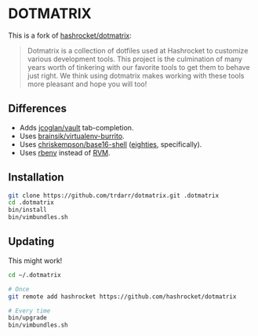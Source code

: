 DOTMATRIX
=========

This is a fork of [hashrocket/dotmatrix][]:

> Dotmatrix is a collection of dotfiles used at Hashrocket to customize various
> development tools. This project is the culmination of many years worth of
> tinkering with our favorite tools to get them to behave just right. We think
> using dotmatrix makes working with these tools more pleasant and hope you will
> too!


Differences
-----------

* Adds [jcoglan/vault][] tab-completion.
* Uses [brainsik/virtualenv-burrito][].
* Uses [chriskempson/base16-shell][] ([eighties][], specifically).
* Uses [rbenv][] instead of [RVM][].


Installation
------------

```zsh
git clone https://github.com/trdarr/dotmatrix.git .dotmatrix
cd .dotmatrix
bin/install
bin/vimbundles.sh
```


Updating
--------

This might work!

```zsh
cd ~/.dotmatrix

# Once
git remote add hashrocket https://github.com/hashrocket/dotmatrix

# Every time
bin/upgrade
bin/vimbundles.sh
```

[brainsik/virtualenv-burrito]: https://github.com/brainsik/virtualenv-burrito
[chriskempson/base16-shell]: https://github.com/chriskempson/base16-shell
[eighties]: https://chriskempson.github.io/base16/#eighties
[hashrocket/dotmatrix]: https://github.com/hashrocket/dotmatrix
[jcoglan/vault]: https://github.com/jcoglan/vault
[rbenv]: http://rbenv.org/
[RVM]: https://rvm.io/

